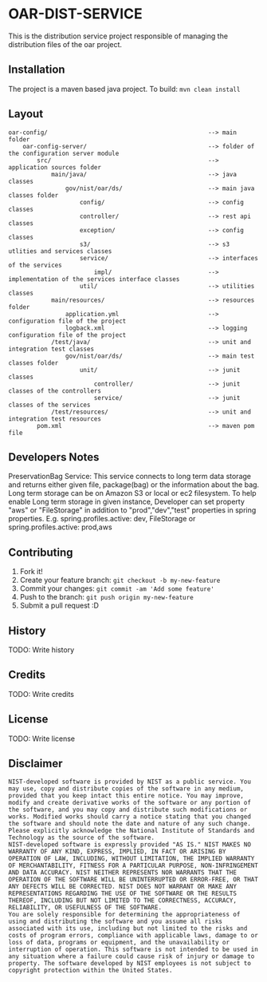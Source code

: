 # OAR-DIST-SERVICE

This is the distribution service project responsible of managing the distribution files of the oar project.

## Installation
The project is a maven based java project. To build: 
`mvn clean install`

## Layout
```
oar-config/                    							--> main folder
	oar-config-server/		   							--> folder of the configuration server module
  		src/											--> application sources folder
  			main/java/             			    		--> java classes
  				gov/nist/oar/ds/             			--> main java classes folder
  					config/             				--> config classes 
  				 	controller/             			--> rest api classes 
  				 	exception/             				--> config classes 
  				 	s3/             					--> s3 utlities and services classes
  				 	service/             				--> interfaces of the services
  				 		impl/  							--> implementation of the services interface classes
  				 	util/             					--> utilities classes
    		main/resources/								--> resources folder
      			application.yml							--> configuration file of the project
      			logback.xml								--> logging configuration file of the project 
  			/test/java/             			    	--> unit and integration test classes
  				gov/nist/oar/ds/             			--> main test classes folder
  					unit/             					--> junit classes
  				 		controller/             		--> junit classes of the controllers
  				 		service/             			--> junit classes of the services 
   			/test/resources/							--> unit and integration test resources 
    	pom.xml 										--> maven pom file
```

## Developers Notes
PreservationBag Service:
This service connects to long term data storage and returns either given file, package(bag) or the information  about the bag.
Long term storage can be on Amazon S3 or local or ec2 filesystem. To help enable Long term storage in given instance,
Developer can set property "aws" or "FileStorage" in addition to "prod","dev","test" properties in spring properties.
E.g. spring.profiles.active: dev, FileStorage or
     spring.profiles.active: prod,aws


## Contributing

1. Fork it!
2. Create your feature branch: `git checkout -b my-new-feature`
3. Commit your changes: `git commit -am 'Add some feature'`
4. Push to the branch: `git push origin my-new-feature`
5. Submit a pull request :D

## History

TODO: Write history

## Credits

TODO: Write credits

## License

TODO: Write license

## Disclaimer
```
NIST-developed software is provided by NIST as a public service. You may use, copy and distribute copies of the software in any medium, provided that you keep intact this entire notice. You may improve, modify and create derivative works of the software or any portion of the software, and you may copy and distribute such modifications or works. Modified works should carry a notice stating that you changed the software and should note the date and nature of any such change. Please explicitly acknowledge the National Institute of Standards and Technology as the source of the software.
NIST-developed software is expressly provided "AS IS." NIST MAKES NO WARRANTY OF ANY KIND, EXPRESS, IMPLIED, IN FACT OR ARISING BY OPERATION OF LAW, INCLUDING, WITHOUT LIMITATION, THE IMPLIED WARRANTY OF MERCHANTABILITY, FITNESS FOR A PARTICULAR PURPOSE, NON-INFRINGEMENT AND DATA ACCURACY. NIST NEITHER REPRESENTS NOR WARRANTS THAT THE OPERATION OF THE SOFTWARE WILL BE UNINTERRUPTED OR ERROR-FREE, OR THAT ANY DEFECTS WILL BE CORRECTED. NIST DOES NOT WARRANT OR MAKE ANY REPRESENTATIONS REGARDING THE USE OF THE SOFTWARE OR THE RESULTS THEREOF, INCLUDING BUT NOT LIMITED TO THE CORRECTNESS, ACCURACY, RELIABILITY, OR USEFULNESS OF THE SOFTWARE.
You are solely responsible for determining the appropriateness of using and distributing the software and you assume all risks associated with its use, including but not limited to the risks and costs of program errors, compliance with applicable laws, damage to or loss of data, programs or equipment, and the unavailability or interruption of operation. This software is not intended to be used in any situation where a failure could cause risk of injury or damage to property. The software developed by NIST employees is not subject to copyright protection within the United States.
```

